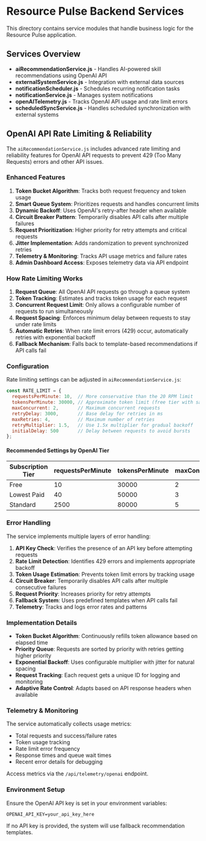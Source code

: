 # Resource Pulse Backend Services

This directory contains service modules that handle business logic for the Resource Pulse application.

## Services Overview

- **aiRecommendationService.js** - Handles AI-powered skill recommendations using OpenAI API
- **externalSystemService.js** - Integration with external data sources
- **notificationScheduler.js** - Schedules recurring notification tasks
- **notificationService.js** - Manages system notifications
- **openAITelemetry.js** - Tracks OpenAI API usage and rate limit errors
- **scheduledSyncService.js** - Handles scheduled synchronization with external systems

## OpenAI API Rate Limiting & Reliability

The `aiRecommendationService.js` includes advanced rate limiting and reliability features for OpenAI API requests to prevent 429 (Too Many Requests) errors and other API issues.

### Enhanced Features

1. **Token Bucket Algorithm**: Tracks both request frequency and token usage
2. **Smart Queue System**: Prioritizes requests and handles concurrent limits
3. **Dynamic Backoff**: Uses OpenAI's retry-after header when available
4. **Circuit Breaker Pattern**: Temporarily disables API calls after multiple failures
5. **Request Prioritization**: Higher priority for retry attempts and critical requests
6. **Jitter Implementation**: Adds randomization to prevent synchronized retries
7. **Telemetry & Monitoring**: Tracks API usage metrics and failure rates
8. **Admin Dashboard Access**: Exposes telemetry data via API endpoint

### How Rate Limiting Works

1. **Request Queue**: All OpenAI API requests go through a queue system
2. **Token Tracking**: Estimates and tracks token usage for each request
3. **Concurrent Request Limit**: Only allows a configurable number of requests to run simultaneously
4. **Request Spacing**: Enforces minimum delay between requests to stay under rate limits
5. **Automatic Retries**: When rate limit errors (429) occur, automatically retries with exponential backoff
6. **Fallback Mechanism**: Falls back to template-based recommendations if API calls fail

### Configuration

Rate limiting settings can be adjusted in `aiRecommendationService.js`:

```javascript
const RATE_LIMIT = {
  requestsPerMinute: 10,  // More conservative than the 20 RPM limit
  tokensPerMinute: 30000, // Approximate token limit (free tier with safety margin)
  maxConcurrent: 2,       // Maximum concurrent requests
  retryDelay: 3000,       // Base delay for retries in ms
  maxRetries: 4,          // Maximum number of retries
  retryMultiplier: 1.5,   // Use 1.5x multiplier for gradual backoff
  initialDelay: 500       // Delay between requests to avoid bursts
};
```

#### Recommended Settings by OpenAI Tier

| Subscription Tier | requestsPerMinute | tokensPerMinute | maxConcurrent |
|-------------------|-------------------|-----------------|---------------|
| Free              | 10                | 30000           | 2             |
| Lowest Paid       | 40                | 50000           | 3             |
| Standard          | 2500              | 80000           | 5             |

### Error Handling

The service implements multiple layers of error handling:

1. **API Key Check**: Verifies the presence of an API key before attempting requests
2. **Rate Limit Detection**: Identifies 429 errors and implements appropriate backoff
3. **Token Usage Estimation**: Prevents token limit errors by tracking usage
4. **Circuit Breaker**: Temporarily disables API calls after multiple consecutive failures
5. **Request Priority**: Increases priority for retry attempts
6. **Fallback System**: Uses predefined templates when API calls fail
7. **Telemetry**: Tracks and logs error rates and patterns

### Implementation Details

- **Token Bucket Algorithm**: Continuously refills token allowance based on elapsed time
- **Priority Queue**: Requests are sorted by priority with retries getting higher priority
- **Exponential Backoff**: Uses configurable multiplier with jitter for natural spacing
- **Request Tracking**: Each request gets a unique ID for logging and monitoring
- **Adaptive Rate Control**: Adapts based on API response headers when available

### Telemetry & Monitoring

The service automatically collects usage metrics:

- Total requests and success/failure rates
- Token usage tracking
- Rate limit error frequency
- Response times and queue wait times
- Recent error details for debugging

Access metrics via the `/api/telemetry/openai` endpoint.

### Environment Setup

Ensure the OpenAI API key is set in your environment variables:

```
OPENAI_API_KEY=your_api_key_here
```

If no API key is provided, the system will use fallback recommendation templates.